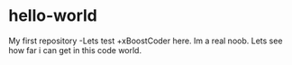 # hello-world
My first repository
-Lets test
+xBoostCoder here. Im a real noob. Lets see how far i can get in this code world.

